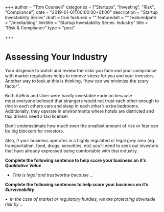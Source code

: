 +++
author = "Tom Counsell"
categories = ["Startups", "Investing", "Risk", "Compliance"]
date = "2019-01-01T00:00:00+01:00"
description = "Startup Investability Series"
draft = true
featured = ""
featuredalt = ""
featuredpath = "/media/blog"
linktitle = "Startup Investability Series: Industry"
title = "Risk & Compliance"
type = "post"

+++
# Assessing Your Industry

Your diligence to watch and review the risks you face and your compliance with market regulations helps to remove stress for you and your investors. Another way to look at this is thinking, “how can we minimize the scary factor”. 

Both AirBnb and Uber were hardly investable early on because most everyone believed that strangers would not trust each other enough to ride in each others cars and sleep in each other’s extra bedrooms. Additionally, they operate in environments where hotels are districted and taxi drivers need a taxi license!

Don’t underestimate how much even the smallest amount of risk or fear can be big blockers for investors. 

Also, if your business operates in a highly regulated or legal grey area (eg. transportation, food, drugs, securities, etc) you’ll need to seek out investors that have already expressed being comfortable with that industry.

**Complete the following sentence to help score your business on it’s _Qualitative Value_**

* _This is legal and trustworthy because ..._

**Complete the following sentences to help score your business on it’s _Surviveability_**

•  _In the case of market or regulatory hurdles, we are protecting downside risk by ..._